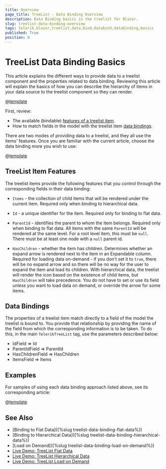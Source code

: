 ```yaml
---
title: Overview
page_title: TreeList - Data Binding Overview
description: Data Binding basics in the treelist for Blazor.
slug: treelist-data-binding-overview
tags: telerik,blazor,treelist,data,bind,databind,databinding,basics
published: True
position: 0
---
```


# TreeList Data Binding Basics

This article explains the different ways to provide data to a treelist component and the properties related to data binding. Reviewing this article will explain the basics of how you can describe the hierarchy of items in your data source to the treelist component so they can render.

@[template](/_contentTemplates/common/general-info.md#valuebind-vs-databind-link)

First, review:

* The available (bindable) [features of a treelist item](#treelist-item-features).
* How to match fields in the model with the treelist item [data bindings](#data-bindings).

There are two modes of providing data to a treelist, and they all use the items' features. Once you are familiar with the current article, choose the data binding more you wish to use:

@[template](/_contentTemplates/treelist/databinding.md#data-binding-modes)

## TreeList Item Features

The treelist items provide the following features that you control through the corresponding fields in their data binding:

* `Items` - the collection of child items that will be rendered under the current item. Required only when binding to hierarchical data.

* `Id` - a unique identifier for the item. Required only for binding to flat data.

* `ParentId` - identifies the parent to whom the item belongs. Required only when binding to flat data. All items with the same `ParentId` will be rendered at the same level. For a root level item, this must be `null`. There must be at least one node with a `null` parent id.

* `HasChildren` - whether the item has children. Determines whether an expand arrow is rendered next to the item in an Expandable column. Required for loading data on-demand - if you don't set it to `true`, there will be no expand arrow and so there will be no way for the user to expand the item and load its children. With hierarchical data, the treelist will render the icon based on the existence of child items, but `HasChildren` will take precedence. You do not have to set or use its field unless you want to load data on demand, or override the arrow for some items.

## Data Bindings

The properties of a treelist item match directly to a field of the model the treelist is bound to. You provide that relationship by providing the name of the field from which the corresponding information is to be taken. To do this, in the main `TelerikTreeList` tag, use the parameters described below:

* IdField => Id
* ParentIdField => ParentId
* HasChildrenField => HasChildren
* ItemsField => Items


## Examples

For samples of using each data binding approach listed above, see its corresponding article:

@[template](/_contentTemplates/treelist/databinding.md#data-binding-modes)


## See Also

  * [Binding to Flat Data]({%slug treelist-data-binding-flat-data%})
  * [Binding to Hierarchical Data]({%slug treelist-data-binding-hierarchical-data%})
  * [Load on Demand]({%slug treelist-data-binding-load-on-demand%})
  * [Live Demo: TreeList Flat Data](https://demos.telerik.com/blazor-ui/treelist/flat-data)
  * [Live Demo: TreeList Hierarchical Data](https://demos.telerik.com/blazor-ui/treelist/hierarchical-data)
  * [Live Demo: TreeList Load on Demand](https://demos.telerik.com/blazor-ui/treelist/lazy-loading)
